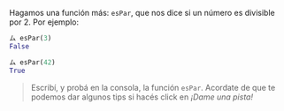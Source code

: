 Hagamos una función más: `esPar`, que nos dice si un número es divisible por 2. Por ejemplo:

```python
ム esPar(3)
False

ム esPar(42)
True
```

> Escribí, y probá en la consola, la función `esPar`.
> Acordate de que te podemos dar algunos tips si hacés click en _¡Dame una pista!_

